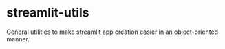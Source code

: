 # streamlit-utils
General utilities to make streamlit app creation easier in an object-oriented manner.
